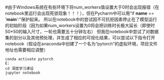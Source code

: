 #由于Windows系统在有些环境下将num_workers值设置大于0时会出现报错（在notebook里运行会出现死锁现象！！！），但在Pycharm中可以用“if __name__ == '__main__':”保护起来。
所以在notebook中的尝试因不可抗拒因素停止在了模型运行的初始阶段（因为如果num_workers设置为0将会把训练时长极大延长（即使时50*50的输入尺寸，一轮也需要五十分钟左右）
但我在notebook中尝试了对数据集的划分以及其他预处理，并生成了相应的可视化结果，可以尝试以下指令打开notebook（假设在anaconda中创建了一个名为“pytorch”的虚拟环境，项目文件地址也需要相应调整）

    conda activate pytorch
    E:
    cd 深度学习课设
    jupyter notebook